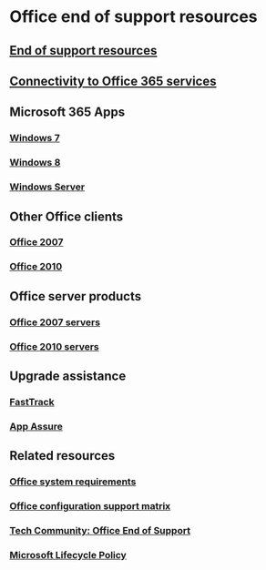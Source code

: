 # Office end of support resources

## [End of support resources](resources.md)
## [Connectivity to Office 365 services](office-365-services-connectivity.md) 

## Microsoft 365 Apps

### [Windows 7](windows-7-support.md)
### [Windows 8](windows-8-support.md)
### [Windows Server](windows-server-support.md)

## Other Office clients

### [Office 2007](office-2007-end-support-roadmap.md)
### [Office 2010](office-2010-end-support-roadmap.md)

## Office server products

### [Office 2007 servers](https://docs.microsoft.com/microsoft-365/Enterprise/upgrade-from-office-2007-servers-and-products)
### [Office 2010 servers](https://docs.microsoft.com/microsoft-365/Enterprise/upgrade-from-office-2010-servers-and-products)

## Upgrade assistance

### [FastTrack](https://docs.microsoft.com/fasttrack/m365-fasttrack-benefit-overview)
### [App Assure](https://www.microsoft.com/fasttrack/microsoft-365/app-assure?rtc=1)

## Related resources

### [Office system requirements](https://www.microsoft.com/microsoft-365/microsoft-365-and-office-resources)
### [Office configuration support matrix](https://go.microsoft.com/fwlink/p/?linkid=2111390)
### [Tech Community: Office End of Support](https://techcommunity.microsoft.com/t5/microsoft-office-end-of-support/ct-p/OfficeEOS)
### [Microsoft Lifecycle Policy](https://docs.microsoft.com/lifecycle/)
